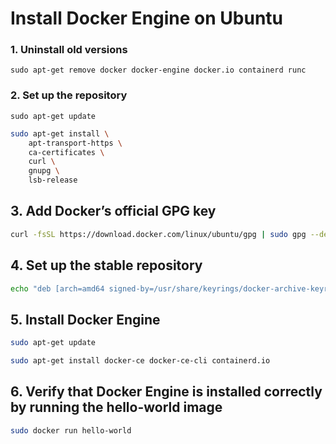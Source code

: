 # Install Docker Engine on Ubuntu

### 1. Uninstall old versions
```shell
sudo apt-get remove docker docker-engine docker.io containerd runc
```
### 2. Set up the repository
```shell
sudo apt-get update
```

```sh
sudo apt-get install \
    apt-transport-https \
    ca-certificates \
    curl \
    gnupg \
    lsb-release
```
## 3. Add Docker’s official GPG key
``` sh
curl -fsSL https://download.docker.com/linux/ubuntu/gpg | sudo gpg --dearmor -o /usr/share/keyrings/docker-archive-keyring.gpg 
```

## 4. Set up the stable repository
``` sh
echo "deb [arch=amd64 signed-by=/usr/share/keyrings/docker-archive-keyring.gpg] https://download.docker.com/linux/ubuntu $(lsb_release -cs) stable" | sudo tee /etc/apt/sources.list.d/docker.list > /dev/null
```

## 5. Install Docker Engine
``` sh
sudo apt-get update
```
``` sh
sudo apt-get install docker-ce docker-ce-cli containerd.io
```

## 6. Verify that Docker Engine is installed correctly by running the hello-world image
``` sh
sudo docker run hello-world
```
